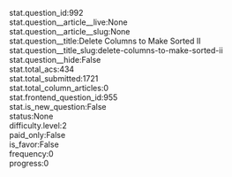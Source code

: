 stat.question_id:992  
stat.question__article__live:None  
stat.question__article__slug:None  
stat.question__title:Delete Columns to Make Sorted II  
stat.question__title_slug:delete-columns-to-make-sorted-ii  
stat.question__hide:False  
stat.total_acs:434  
stat.total_submitted:1721  
stat.total_column_articles:0  
stat.frontend_question_id:955  
stat.is_new_question:False  
status:None  
difficulty.level:2  
paid_only:False  
is_favor:False  
frequency:0  
progress:0  

